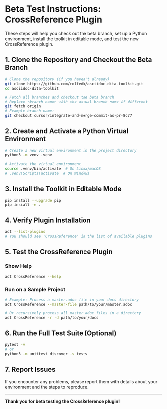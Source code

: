 # Beta Test Instructions: CrossReference Plugin

These steps will help you check out the beta branch, set up a Python environment, install the toolkit in editable mode, and test the new CrossReference plugin.

## 1. Clone the Repository and Checkout the Beta Branch

```bash
# Clone the repository (if you haven't already)
git clone https://github.com/rolfedh/asciidoc-dita-toolkit.git
cd asciidoc-dita-toolkit

# Fetch all branches and checkout the beta branch
# Replace <branch-name> with the actual branch name if different
git fetch origin
# Example branch name:
git checkout cursor/integrate-and-merge-commit-as-pr-8c77
```

## 2. Create and Activate a Python Virtual Environment

```bash
# Create a new virtual environment in the project directory
python3 -m venv .venv

# Activate the virtual environment
source .venv/bin/activate  # On Linux/macOS
# .venv\Scripts\activate  # On Windows
```

## 3. Install the Toolkit in Editable Mode

```bash
pip install --upgrade pip
pip install -e .
```

## 4. Verify Plugin Installation

```bash
adt --list-plugins
# You should see 'CrossReference' in the list of available plugins
```

## 5. Test the CrossReference Plugin

### Show Help
```bash
adt CrossReference --help
```

### Run on a Sample Project
```bash
# Example: Process a master.adoc file in your docs directory
adt CrossReference --master-file path/to/your/master.adoc

# Or recursively process all master.adoc files in a directory
adt CrossReference -r -d path/to/your/docs
```

## 6. Run the Full Test Suite (Optional)

```bash
pytest -v
# or
python3 -m unittest discover -s tests
```

## 7. Report Issues

If you encounter any problems, please report them with details about your environment and the steps to reproduce.

---
**Thank you for beta testing the CrossReference plugin!**

